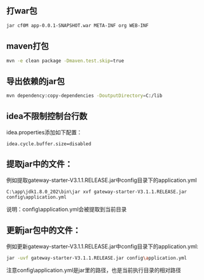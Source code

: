 ## 打war包
```sh
jar cf0M app-0.0.1-SNAPSHOT.war META-INF org WEB-INF
```

## maven打包
```sh
mvn -e clean package -Dmaven.test.skip=true
```

## 导出依赖的jar包
```sh
mvn dependency:copy-dependencies -DoutputDirectory=C:/lib
```	

## idea不限制控制台行数
idea.properties添加如下配置：
```
idea.cycle.buffer.size=disabled
```

## 提取jar中的文件：
例如提取gateway-starter-V3.1.1.RELEASE.jar中config目录下的application.yml
```
C:\app\jdk1.8.0_202\bin\jar xvf gateway-starter-V3.1.1.RELEASE.jar config\application.yml
```

说明：config\application.yml会被提取到当前目录

## 更新jar包中的文件：
例如更新gateway-starter-V3.1.1.RELEASE.jar中config目录下的application.yml:

```sh
jar -uvf gateway-starter-V3.1.1.RELEASE.jar config\application.yml
```

注意config\application.yml是jar里的路径，也是当前执行目录的相对路径
